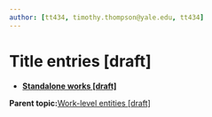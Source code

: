 ```yaml
---
author: [tt434, timothy.thompson@yale.edu, tt434]
---
```


# Title entries \[draft\]

-   **[Standalone works \[draft\]](../tasks/names-and-labels/standalone_works.md)**  


**Parent topic:**[Work-level entities \[draft\]](../concepts/work_level_entities.md)

